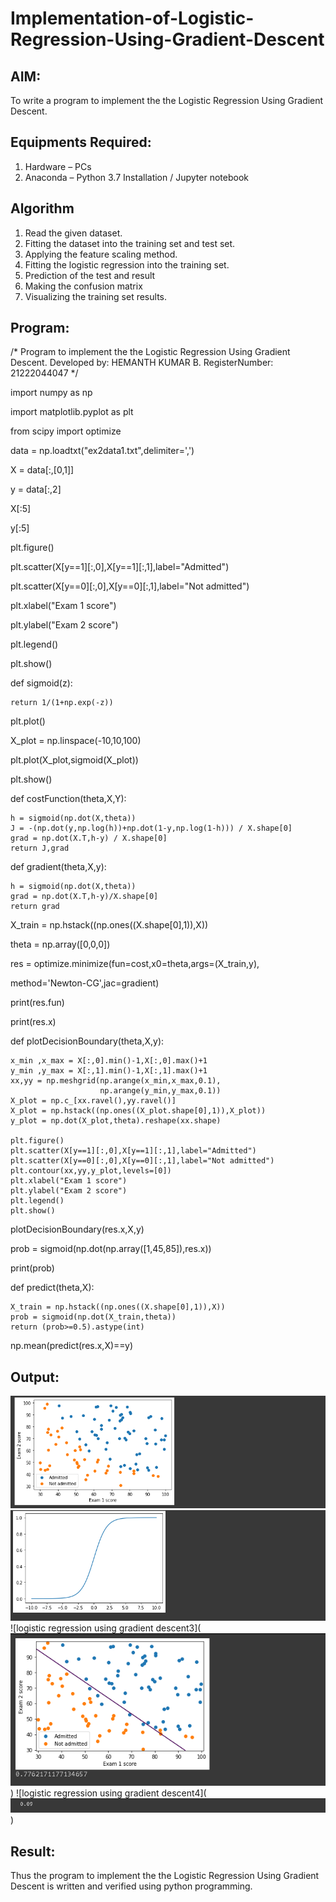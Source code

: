 # Implementation-of-Logistic-Regression-Using-Gradient-Descent

## AIM:
To write a program to implement the the Logistic Regression Using Gradient Descent.

## Equipments Required:
1. Hardware – PCs
2. Anaconda – Python 3.7 Installation / Jupyter notebook

## Algorithm
1. Read the given dataset.
2. Fitting the dataset into the training set and test set.
3. Applying the feature scaling method.
4. Fitting the logistic regression into the training set.
5. Prediction of the test and result
6. Making the confusion matrix
7. Visualizing the training set results.

## Program:

/*
Program to implement the the Logistic Regression Using Gradient Descent.
Developed by: HEMANTH KUMAR B.
RegisterNumber:  21222044047
*/

import numpy as np

import matplotlib.pyplot as plt

from scipy import optimize

data = np.loadtxt("ex2data1.txt",delimiter=',')

X = data[:,[0,1]]

y = data[:,2]

X[:5]

y[:5]

plt.figure()

plt.scatter(X[y==1][:,0],X[y==1][:,1],label="Admitted")

plt.scatter(X[y==0][:,0],X[y==0][:,1],label="Not admitted")

plt.xlabel("Exam 1 score")

plt.ylabel("Exam 2 score")

plt.legend()

plt.show()

def sigmoid(z):

    return 1/(1+np.exp(-z))

plt.plot()

X_plot = np.linspace(-10,10,100)

plt.plot(X_plot,sigmoid(X_plot))

plt.show()

def costFunction(theta,X,Y):

    h = sigmoid(np.dot(X,theta))
    J = -(np.dot(y,np.log(h))+np.dot(1-y,np.log(1-h))) / X.shape[0]
    grad = np.dot(X.T,h-y) / X.shape[0]
    return J,grad



def gradient(theta,X,y):

    h = sigmoid(np.dot(X,theta))
    grad = np.dot(X.T,h-y)/X.shape[0]
    return grad
X_train = np.hstack((np.ones((X.shape[0],1)),X))

theta = np.array([0,0,0])

res = optimize.minimize(fun=cost,x0=theta,args=(X_train,y),

method='Newton-CG',jac=gradient)

print(res.fun)

print(res.x)

def plotDecisionBoundary(theta,X,y):

    x_min ,x_max = X[:,0].min()-1,X[:,0].max()+1
    y_min ,y_max = X[:,1].min()-1,X[:,1].max()+1
    xx,yy = np.meshgrid(np.arange(x_min,x_max,0.1),
                        np.arange(y_min,y_max,0.1))
    X_plot = np.c_[xx.ravel(),yy.ravel()]
    X_plot = np.hstack((np.ones((X_plot.shape[0],1)),X_plot))
    y_plot = np.dot(X_plot,theta).reshape(xx.shape)

    plt.figure()
    plt.scatter(X[y==1][:,0],X[y==1][:,1],label="Admitted")
    plt.scatter(X[y==0][:,0],X[y==0][:,1],label="Not admitted")
    plt.contour(xx,yy,y_plot,levels=[0])
    plt.xlabel("Exam 1 score")
    plt.ylabel("Exam 2 score")
    plt.legend()
    plt.show()
plotDecisionBoundary(res.x,X,y)

prob = sigmoid(np.dot(np.array([1,45,85]),res.x))

print(prob)

def predict(theta,X):

    X_train = np.hstack((np.ones((X.shape[0],1)),X))
    prob = sigmoid(np.dot(X_train,theta))
    return (prob>=0.5).astype(int)
np.mean(predict(res.x,X)==y)

## Output:
![logistic regression using gradient descent2](folder/s1.png)
![logistic regression using gradient descent2](folder/s2.png)
![logistic regression using gradient descent3](![logistic regression using gradient descent2](folder/s3.png))
![logistic regression using gradient descent4](![logistic regression using gradient descent2](folder/s4.png)
)


## Result:
Thus the program to implement the the Logistic Regression Using Gradient Descent is written and verified using python programming.

